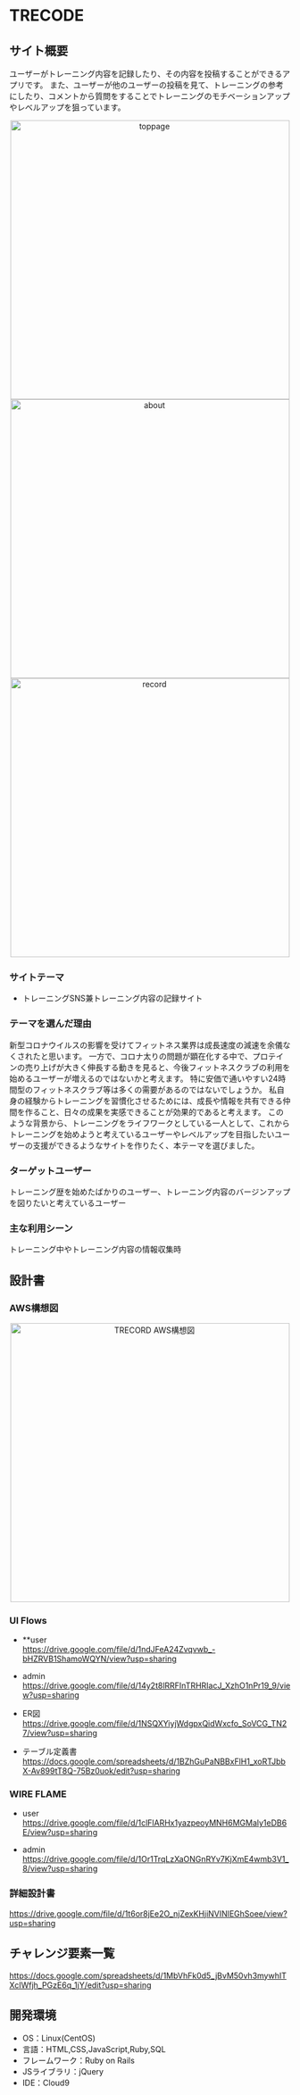 
# TRECODE



## サイト概要
ユーザーがトレーニング内容を記録したり、その内容を投稿することができるアプリです。
また、ユーザーが他のユーザーの投稿を見て、トレーニングの参考にしたり、コメントから質問をすることでトレーニングのモチベーションアップやレベルアップを狙っています。

<div align="center">
  <img width="500" alt="toppage" src="https://user-images.githubusercontent.com/79985208/134690126-e2535a05-c86b-412a-9e2f-4b09754d93f9.png"> 
  <img width="500" alt="about" src="https://user-images.githubusercontent.com/79985208/134690401-95af2757-cce1-4e88-be95-6f2d22f59f6a.png">
  <img width="500" alt="record" src="https://user-images.githubusercontent.com/79985208/134690594-908cac4f-274a-441e-812d-22181a1c034c.png">
</div>

### サイトテーマ
 - トレーニングSNS兼トレーニング内容の記録サイト

### テーマを選んだ理由
新型コロナウイルスの影響を受けてフィットネス業界は成長速度の減速を余儀なくされたと思います。
一方で、コロナ太りの問題が顕在化する中で、プロテインの売り上げが大きく伸長する動きを見ると、今後フィットネスクラブの利用を始めるユーザーが増えるのではないかと考えます。
特に安価で通いやすい24時間型のフィットネスクラブ等は多くの需要があるのではないでしょうか。
私自身の経験からトレーニングを習慣化させるためには、成長や情報を共有できる仲間を作ること、日々の成果を実感できることが効果的であると考えます。
このような背景から、トレーニングをライフワークとしている一人として、これからトレーニングを始めようと考えているユーザーやレベルアップを目指したいユーザーの支援ができるようなサイトを作りたく、本テーマを選びました。

### ターゲットユーザー
トレーニング歴を始めたばかりのユーザー、トレーニング内容のバージンアップを図りたいと考えているユーザー

### 主な利用シーン
トレーニング中やトレーニング内容の情報収集時

## 設計書

### AWS構想図
<div align="center">
  <img width="500" alt="TRECORD AWS構想図" src="https://user-images.githubusercontent.com/79985208/134927369-dadbb90f-e832-4dd2-9897-543942e48438.png">
</div>

### Ul Flows

 - **user<br />
  https://drive.google.com/file/d/1ndJFeA24Zvqvwb_-bHZRVB1ShamoWQYN/view?usp=sharing

 - admin
https://drive.google.com/file/d/14y2t8lRRFInTRHRIacJ_XzhO1nPr19_9/view?usp=sharing

 - ER図
https://drive.google.com/file/d/1NSQXYiyjWdgpxQidWxcfo_SoVCG_TN27/view?usp=sharing

 - テーブル定義書
https://docs.google.com/spreadsheets/d/1BZhGuPaNBBxFlH1_xoRTJbbX-Av899tT8Q-75Bz0uok/edit?usp=sharing

### WIRE FLAME

 - user
https://drive.google.com/file/d/1clFlARHx1yazpeoyMNH6MGMaly1eDB6E/view?usp=sharing

 -  admin
https://drive.google.com/file/d/1Or1TrqLzXaONGnRYv7KjXmE4wmb3V1_8/view?usp=sharing

### 詳細設計書
https://drive.google.com/file/d/1t6or8jEe2O_njZexKHjiNVINlEGhSoee/view?usp=sharing

## チャレンジ要素一覧
https://docs.google.com/spreadsheets/d/1MbVhFk0d5_jBvM50vh3mywhITXcIWfjh_PGzE6q_1jY/edit?usp=sharing

## 開発環境
- OS：Linux(CentOS)
- 言語：HTML,CSS,JavaScript,Ruby,SQL
- フレームワーク：Ruby on Rails
- JSライブラリ：jQuery
- IDE：Cloud9

